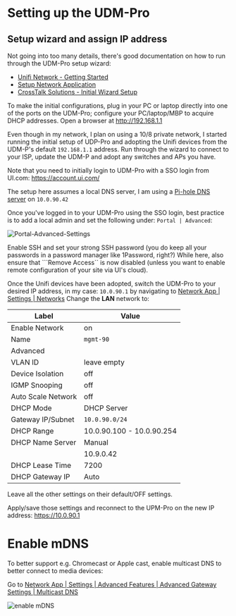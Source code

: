 # Setting up the UDM-Pro

## Setup wizard and assign IP address

Not going into too many details, there's good documentation on how to run through the UDM-Pro setup wizard:

- [Unifi Network - Getting Started](https://help.ui.com/hc/en-us/articles/360012192813)
- [Setup Network Application](https://help.ui.com/hc/en-us/articles/1500012237441-UniFi-Network-Use-the-UniFi-Network-Application)
- [CrossTalk Solutions - Initial Wizard Setup](https://youtu.be/beniNcXaAKQ?t=248)

To make the initial configurations, plug in your PC or laptop directly into one of the ports on the UDM-Pro;
configure your PC/laptop/MBP to acquire DHCP addresses. Open a browser at <http://192.168.1.1>

Even though in my network, I plan on using a 10/8 private network, I started running the initial setup of
UDP-Pro and adopting the Unifi devices from the UDM-P's default ```192.168.1.1``` address. Run through the
wizard to connect to your ISP, update the UDM-P and adopt any switches and APs you have.

Note that you need to initially login to UDM-Pro with a SSO login from UI.com: <https://account.ui.com/>

The setup here assumes a local DNS server, I am using a [Pi-hole DNS server](https://pi-hole.net/) on ```10.0.90.42```

Once you've logged in to your UDM-Pro using the SSO login, best practice is to add a local admin and set the following under:
```Portal | Advanced```:

![Portal-Advanced-Settings](/assets/Portal-Advanced-settings.png)

Enable SSH and set your strong SSH password (you do keep all your passwords in a password manager like 1Password, right?)
While here, also ensure that ```Remove Access`` is now disabled (unless you want to enable remote configuration of your site via UI's cloud).

Once the Unifi devices have been adopted, switch the UDM-Pro to your desired IP address, in my case:
```10.0.90.1``` by navigating to [Network App | Settings | Networks](https://10.0.90.1/network/default/settings/networks)
Change the **LAN** network to:

| Label | Value |
| ----- | ----- |
| Enable Network | on |
| Name | ```mgmt-90``` |
| Advanced |  |
| VLAN ID | leave empty |
| Device Isolation | off |
| IGMP Snooping | off |
| Auto Scale Network | off |
| DHCP Mode | DHCP Server |
| Gateway IP/Subnet | ```10.0.90.0/24``` |
| DHCP Range | 10.0.90.100 - 10.0.90.254 |
| DHCP Name Server | Manual
| | 10.9.0.42 |
| DHCP Lease Time | 7200 |
| DHCP Gateway IP | Auto |

Leave all the other settings on their default/OFF settings.

Apply/save those settings and reconnect to the UPM-Pro on the new IP address: <https://10.0.90.1>

# Enable mDNS

To better support e.g. Chromecast or Apple cast, enable multicast DNS to better connect to media devices:

Go to [Network App | Settings | Advanced Features | Advanced Gateway Settings | Multicast DNS](https://10.0.10.1/network/default/settings/advanced/gateway/mdns/form)

![enable mDNS](/assets/Settings-Advanced-mDNS.png)
